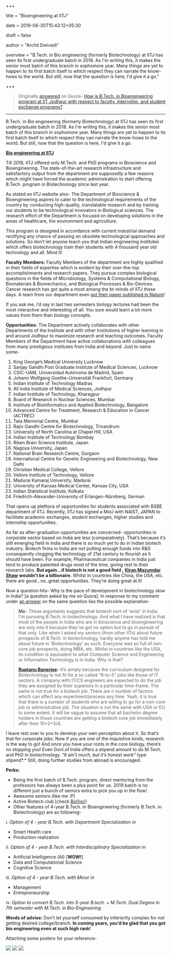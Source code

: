 +++

title = "Bioengineering at IITJ"

date = 2019-06-30T15:43:12+05:30

draft = false

author = "Archit Dwivedi"

overview = "B.Tech. in Bio engineering (formerly Biotechnology) at IITJ has seen its first  undergraduate batch in 2018. As I'm writing this, it makes the senior  most batch of this branch in sophomore year. Many things are yet to  happen to its first batch itself to which respect they can narrate the  know-hows to the world. But still, now that the question is here, I'd  give it a go."

+++

> Originally [answered](https://www.quora.com/How-is-B-Tech-in-Bioengineering-program-at-IIT-Jodhpur-with-respect-to-faculty-internship-and-student-exchange-programs/answer/Archit-Dwivedi-18) on Quora- [How is B.Tech. in Bioengineering program at IIT Jodhpur with respect to faculty, internship, and student exchange programs?](https://www.quora.com/How-is-B-Tech-in-Bioengineering-program-at-IIT-Jodhpur-with-respect-to-faculty-internship-and-student-exchange-programs)
<hr>

B.Tech. in Bio engineering (formerly Biotechnology) at IITJ has seen its first  undergraduate batch in 2018. As I'm writing this, it makes the senior  most batch of this branch in sophomore year. Many things are yet to  happen to its first batch itself to which respect they can narrate the  know-hows to the world. But still, now that the question is here, I'd  give it a go.


[**Bio engineering at IITJ**](http://iitj.ac.in/academics/index.php?&id=acad_program&prog=12)

Till  2018, IITJ offered only M.Tech. and PhD programs in Bioscience and  Bioengineering. The state-of-the-art research infrastructure and  satisfactory output from the department are supposedly a few reasons  which might have forced the academic administration to start offering  B.Tech. program in Biotechnology since last year.

As  stated on IITJ website also- The Department of Bioscience &  Bioengineering aspires to cater to the technological requirements of the  country by conducting high-quality, translatable research and by  training our students to be technological innovators in Biological  sciences. The research effort of the Department is focused on developing  solutions in the areas of healthcare, the environment and agriculture.

This  program is designed in accordance with current industrial demand  rectifying any chance of passing on obsolete technological approaches  and solutions. So don’t let anyone teach you that Indian engineering  institutes which offers biotechnology train their students with 4  thousand year old technology and all. Mind it!


**Faculty Members:**  Faculty Members of the department are highly qualified in their fields  of expertise which is evident by their over-the-top accomplishments and  research papers. They pursue complex biological questions in the fields  of Microbiology, Systems & Computational Biology, Biomaterials &  Biomechanics, and Biological Processes & Bio-Devices. 
Cancer research has got quite a moot among the bt-minds of IITJ these days. A team from our department even [got their paper published in Nature](http://iitj.ac.in/department/index.php?dept=biology&id=research_highlights_and_initiatives&num=264)!

If  you ask me, I’d say in last two semesters biology lectures had been the  most interactive and interesting of all. You sure would learn a lot  more values from them than biology concepts.


**Opportunities:** The  Department actively collaborates with other Departments of the  Institute and with other Institutions of higher learning in and around  Jodhpur to maximize research and teaching outcomes. Faculty Members of  the Department have active collaborations with colleagues from many  prestigious institutes from India and beyond. Just to name some-

1. King George’s Medical University Lucknow
2. Sanjay Gandhi Post Graduate Institute of Medical Sciences, Lucknow
3. CSIC-UAM, Universidad Autónoma de Madrid, Spain
4. Johann Wolfgang Goethe-Universität Frankfurt, Germany
5. Indian Institute of Technology Madras
6. All India Institute of Medical Sciences, Jodhpur
7. Indian Institute of Technology, Kharagpur
8. Board of Research in Nuclear Sciences, Mumbai
9. Institute of Bioinformatics and Applied Biotechnology, Bangalore
10. Advanced Centre for Treatment, Research & Education in Cancer (ACTREC)
11. Tata Memorial Centre, Mumbai
12. Rajiv Gandhi Centre for Biotechnology, Trivandrum
13. University of North Carolina at Chapel Hill, USA
14. Indian Institute of Technology Bombay
15. Riken Brain Science Institute, Japan
16. Nagoya University, Japan
17. National Brain Research Centre, Gurgaon
18. International Centre for Genetic Engineering and Biotechnology, New Delhi
19. Christian Medical College, Vellore
20. Vellore Institute of Technology, Vellore
21. Madurai Kamaraj University, Madurai
22. University of Kansas Medical Center, Kansas City, USA
23. Indian Statistical Institute, Kolkata
24. Friedrich-Alexander-University of Erlangen-Nürnberg, German

That opens up plethora of opportunities for students associated with BSBE department of IITJ.
Recently,  IITJ has signed a MoU with NAIST, JAPAN to facilitate academic  exchanges, student exchanges, higher studies and internship  opportunities.

As  far as after-graduation opportunities are concerned- opportunities in  corporate sector based on India are less (comparatively). That’s because  it’s still emerging field in India and there is so much yet to do in  Indian biotech industry. Biotech firms in India are not putting enough  funds into R&D consequently clogging the technology of 21st century  to flourish as it should have been. For example, Pharmaceutical  companies in India just tend to produce patented drugs most of the time,  giving rest to their research labs. **But again…if biotech is not a good field ,** [**Kiran Mazumdar Shaw**](https://en.wikipedia.org/wiki/Kiran_Mazumdar-Shaw) **wouldn’t be a billionaire**. 
Whilst in countries like China, the USA, etc. there are good…no..great opportunities. They’re doing great at it!

Now  a question hits- Why is the pace of development in biotechnology slow  in India? [a question asked by me on Quora]. In response to my comment  under [an answer](https://www.quora.com/Why-is-the-pace-of-development-in-biotechnology-slow-in-India/answer/Eshita-Sengupta?ch=10&share=d19e58f8&srid=tB7Yf) on the same question lies the possible explanation-

> **Me-**  These arguments suggests that biotech sort-of 'exist' in India. I'm  pursuing B.Tech. in biotechnology. And what I have realized is that most  of the people in India who are in bioscience and bioengineering are  only into it because they've got no option but to go in pursuit of that  only. Like when I asked my seniors (from other IITs) about future  prospects of B.Tech. in biotechnology, hardly anyone has told me about  future in 'Biotechnology' as such. Everyone was so full of non-core job  prospects, doing MBA, etc. Whilst in countries like the USA, its  condition is equivalent to what Computer Science and Engineering or  Information Technology is in India. Why is that?
>
> [**Ruptanu Banerjee**](https://www.quora.com/profile/Ruptanu-Banerjee)**-** It’s  simply because the curriculum designed for Biotechnology is not fit for  a so called “9-to-5” jobs like those of IT sectors. A company with  IT/CS engineers are expected to do the job they are assigned by their  superiors in a particular time-frame. The same is not true for a biotech  job. There are n number of factors which can affect any  experiment/process any time. Yeah, it is true that there is a number of  students who are willing to go for a non-core job or administrative job.  The situation is not the same with USA or EU to some extent. It will be  vague to assume that all bachelor degree holders in those countries are  getting a biotech core job immediately after their 10+2+3/4.

I leave rest over to you to develop your own perception about it. 
So  that’s that for corporate jobs. Now if you are one of the inquisitive  kinds, research is the way to go! And once you have your roots in the  core biology, there’s no stopping you! Even Govt.of India offers a  stipend amount to do M.Tech. and PhD in biotechnology. “*It ain’t much, but it’s honest work”* type stipend*.* Still, doing further studies from abroad is encouraged.


**Perks:**

- Being  the first batch of B.Tech. program, direct mentoring from the  professors has always been a plus point for us. 2019 batch is no  different just a bunch of seniors extra to pick you up in the flow!
- Awesome seniors (like me :P)
- Active Biotech club [check [Bio1ixir](https://bio1ixir.github.io/)]
- Other features of 4-year B.Tech. in Bioengineering (formerly B.Tech. in Biotechnology) are as following-

i. *Option of 4 - year B.Tech. with Department Specialization in*

- Smart Health care
- Production realization

ii. *Option of 4 - year B.Tech. with Interdisciplinary Specialization in*

- Artificial Intelligence (AI) [**WOW!**]
- Data and Computational Science
- Cognitive Science

iii. *Option of 4 - year B.Tech. with Minor in*

- Management
- Entrepreneurship

iv. *Option to convert B.Tech. into 5-year B.tech. + M.Tech. Dual Degree in 7th semester with M.Tech. in Bio-Engineering*


**Words of advise:** Don’t let yourself consumed by inferiority complex for not getting desired college/branch. **In coming years, you’d be glad that you got bio engineering even at such high rank**!

Attaching some posters for your reference-

<img class="a" src="https://raw.githubusercontent.com/bio1ixir/resources/master/blog/evi1/bsbe1.jpg">

<img class="a" src="https://raw.githubusercontent.com/bio1ixir/resources/master/blog/evi1/bsbe2.jpg">

<img class="a" src="https://raw.githubusercontent.com/bio1ixir/resources/master/blog/evi1/image.png">
